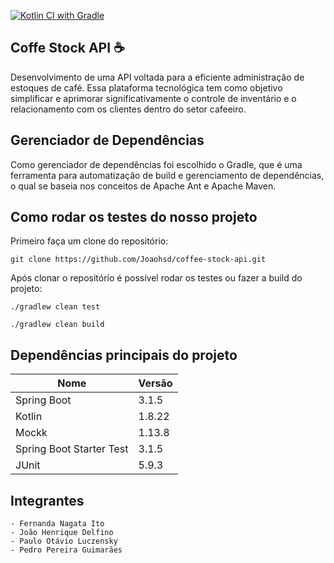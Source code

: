 [![Kotlin CI with Gradle](https://github.com/Joaohsd/coffee-stock-api/actions/workflows/gradle.yml/badge.svg)](https://github.com/Joaohsd/coffee-stock-api/actions/workflows/gradle.yml)

## Coffe Stock API ☕
Desenvolvimento de uma API voltada para a eficiente administração de estoques de café. Essa plataforma tecnológica tem como objetivo simplificar e aprimorar significativamente o controle de inventário e o relacionamento com os clientes dentro do setor cafeeiro.

## Gerenciador de Dependências
Como gerenciador de dependências foi escolhido o Gradle, que é uma ferramenta para automatização de build e gerenciamento de dependências, o qual se baseia nos conceitos de Apache Ant e Apache Maven.

## Como rodar os testes do nosso projeto
Primeiro faça um clone do repositório:
```
git clone https://github.com/Joaohsd/coffee-stock-api.git
```
Após clonar o repositório é possível rodar os testes ou fazer a build do projeto:
```
./gradlew clean test
```
```
./gradlew clean build
```

## Dependências principais do projeto
| Nome                     | Versão |
|--------------------------|--------|
| Spring Boot              | 3.1.5  |
| Kotlin                   | 1.8.22 |
| Mockk                    | 1.13.8 |
| Spring Boot Starter Test | 3.1.5  |
| JUnit                    | 5.9.3  |

## Integrantes
```
- Fernanda Nagata Ito
- João Henrique Delfino
- Paulo Otávio Luczensky
- Pedro Pereira Guimarães
```
